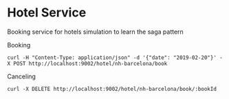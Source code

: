 # Hotel Service

Booking service for hotels simulation to learn the saga pattern


Booking
```
curl -H "Content-Type: application/json" -d '{"date": "2019-02-20"}' -X POST http://localhost:9002/hotel/nh-barcelona/book
```

Canceling
```
curl -X DELETE http://localhost:9002/hotel/nh-barcelona/book/:bookId
```